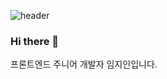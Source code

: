 ![header](https://capsule-render.vercel.app/api?text=Hello%World!&fontColor=d6ace6&animation=fadeIn&type=waving)
### Hi there 💜
프론트엔드 주니어 개발자 임지인입니다.
<!--
**LimJeeIn/LimJeeIn** is a ✨ _special_ ✨ repository because its `README.md` (this file) appears on your GitHub profile.

Here are some ideas to get you started:

- 🔭 I’m currently working on ...
- 🌱 I’m currently learning ...
- 👯 I’m looking to collaborate on ...
- 🤔 I’m looking for help with ...
- 💬 Ask me about ...
- 📫 How to reach me: ...
- 😄 Pronouns: ...
- ⚡ Fun fact: ...
-->

